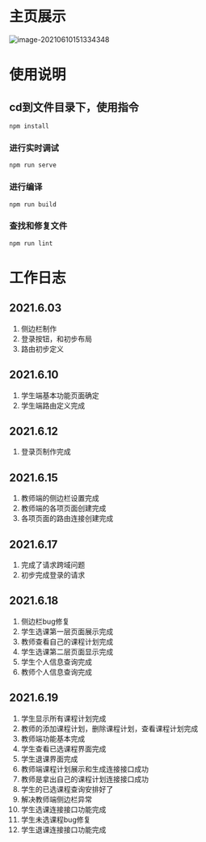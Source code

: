 

# 主页展示
![image-20210610151334348](https://gitee.com/zeroRains/drawing-bed/raw/master/20210610151335image-20210610151334348.png)


# 使用说明

## cd到文件目录下，使用指令
```
npm install
```

### 进行实时调试
```
npm run serve
```

### 进行编译
```
npm run build
```

### 查找和修复文件
```
npm run lint
```



# 工作日志
## 2021.6.03

1. 侧边栏制作
2. 登录按钮，和初步布局
3. 路由初步定义

## 2021.6.10

1. 学生端基本功能页面确定
2. 学生端路由定义完成

## 2021.6.12

1. 登录页制作完成


## 2021.6.15

1. 教师端的侧边栏设置完成
2. 教师端的各项页面创建完成
3. 各项页面的路由连接创建完成

## 2021.6.17

1. 完成了请求跨域问题
2. 初步完成登录的请求

## 2021.6.18

1. 侧边栏bug修复
2. 学生选课第一层页面展示完成
3. 教师查看自己的课程计划完成
4. 学生选课第二层页面显示完成
5. 学生个人信息查询完成
6. 教师个人信息查询完成

## 2021.6.19

1. 学生显示所有课程计划完成
2. 教师的添加课程计划，删除课程计划，查看课程计划完成
3. 教师端功能基本完成
4. 学生查看已选课程界面完成
5. 学生退课界面完成
6. 教师端课程计划展示和生成连接接口成功
7. 教师是拿出自己的课程计划连接接口成功
8. 学生的已选课程查询安排好了
9. 解决教师端侧边栏异常
10. 学生选课连接接口功能完成
11. 学生未选课程bug修复
12. 学生退课连接接口功能完成
